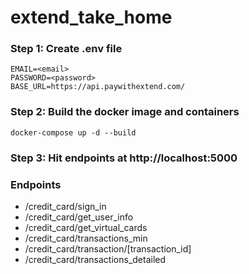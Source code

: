 # extend_take_home

###

### Step 1: Create .env file

```
EMAIL=<email>
PASSWORD=<password>
BASE_URL=https://api.paywithextend.com/
```

### Step 2: Build the docker image and containers

```
docker-compose up -d --build
```

### Step 3: Hit endpoints at http://localhost:5000

### Endpoints

- /credit_card/sign_in
- /credit_card/get_user_info
- /credit_card/get_virtual_cards
- /credit_card/transactions_min
- /credit_card/transaction/[transaction_id]
- /credit_card/transactions_detailed
